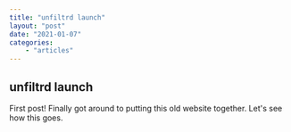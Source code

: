 ```yaml
---
title: "unfiltrd launch"
layout: "post"
date: "2021-01-07"
categories: 
    - "articles"
---
```


## unfiltrd launch
First post! Finally got around to putting this old website together. Let's see how this goes.